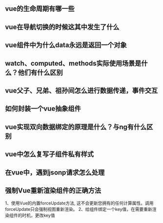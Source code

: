 ## vue的生命周期有哪一些

## vue在导航切换的时候这其中发生了什么

## vue组件中为什么data永远是返回一个对象

## watch、computed、methods实际使用场景是什么？他们有什么区别

## vue父子、兄弟、祖孙间怎么进行数据传递，事件交互

## 如何封装一个vue抽象组件

## vue实现双向数据绑定的原理是什么？与ng有什么区别

## vue中怎么复写子组件私有样式

## 在vue中，遇到jsonp请求怎么处理

## 强制Vue重新渲染组件的正确方法
1、使用Vue的内置forceUpdate方法, 这不会更新您拥有的任何计算属性。调用forceUpdate只会强制视图重新渲染。
2、给组件绑定一个key值，在需要重新渲染组件的时机，更改key值



